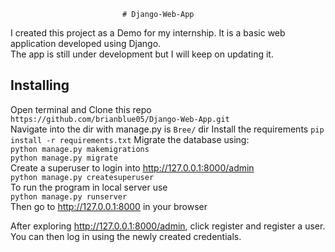                              # Django-Web-App
I created this project as a Demo for my internship. It is a basic web application developed using Django.<br >
The app is still under development but I will keep on updating it. 


##  Installing
Open terminal and Clone this repo<br/>
     `https://github.com/brianblue05/Django-Web-App.git` <br/>
Navigate into the dir with manage.py is `Bree/` dir
Install the requirements
     `pip install -r requirements.txt`
Migrate the database using: <br/>
     `python manage.py makemigrations` <br/>
     `python manage.py migrate` <br/>
Create a superuser to login into http://127.0.0.1:8000/admin <br/>
     `python manage.py createsuperuser` <br/>
To run the program in local server use <br/>
     `python manage.py runserver` <br/>
Then go to http://127.0.0.1:8000 in your browser <br/>

After exploring http://127.0.0.1:8000/admin, click register and register a user. You can then log in using the newly created credentials. <br/>
